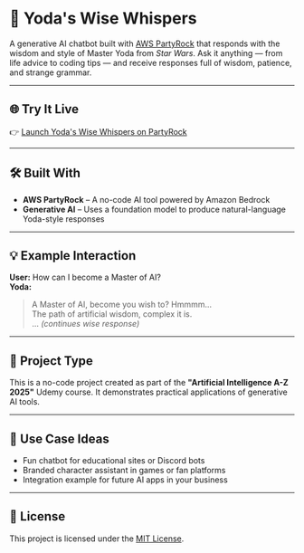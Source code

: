 # 🧠 Yoda's Wise Whispers

A generative AI chatbot built with [AWS PartyRock](https://partyrock.aws/) that responds with the wisdom and style of Master Yoda from *Star Wars*. Ask it anything — from life advice to coding tips — and receive responses full of wisdom, patience, and strange grammar.

---

## 🌐 Try It Live
👉 [Launch Yoda's Wise Whispers on PartyRock](https://partyrock.aws/u/evankAI/vUToA-lb9/Yoda's-Wise-Whispers)

---

## 🛠️ Built With
- **AWS PartyRock** – A no-code AI tool powered by Amazon Bedrock
- **Generative AI** – Uses a foundation model to produce natural-language Yoda-style responses

---

## 💡 Example Interaction

**User:** How can I become a Master of AI?  
**Yoda:**  
> A Master of AI, become you wish to? Hmmmm...  
> The path of artificial wisdom, complex it is.  
> ... *(continues wise response)*

---

## 📁 Project Type
This is a no-code project created as part of the **"Artificial Intelligence A-Z 2025"** Udemy course. It demonstrates practical applications of generative AI tools.

---

## 🔗 Use Case Ideas
- Fun chatbot for educational sites or Discord bots  
- Branded character assistant in games or fan platforms  
- Integration example for future AI apps in your business

---

## 📝 License

This project is licensed under the [MIT License](LICENSE).
